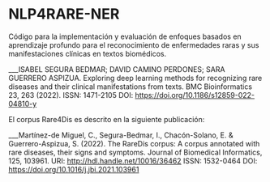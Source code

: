 # NLP4RARE-NER


Código para la implementación y evaluación de enfoques basados en aprendizaje profundo para el reconocimiento de enfermedades raras y sus manifestaciones clínicas en textos biomédicos.

___ISABEL SEGURA BEDMAR; DAVID CAMINO PERDONES; SARA GUERRERO ASPIZUA. Exploring deep learning methods for recognizing rare diseases and their clinical manifestations from texts. BMC Bioinformatics 23, 263 (2022).
ISSN: 1471-2105
DOI: https://doi.org/10.1186/s12859-022-04810-y


El corpus Rare4Dis es descrito en la siguiente publicación:

___Martínez-de Miguel, C., Segura-Bedmar, I., Chacón-Solano, E. & Guerrero-Aspizua, S. (2022). The RareDis corpus: A corpus annotated with rare diseases, their signs and symptoms. Journal of Biomedical Informatics, 125, 103961.
URI: http://hdl.handle.net/10016/36462
ISSN: 1532-0464
DOI: https://doi.org/10.1016/j.jbi.2021.103961




